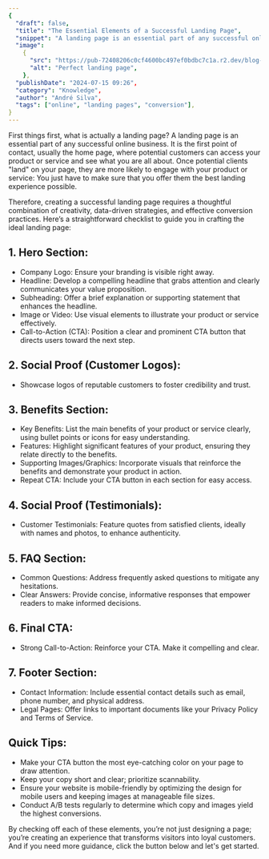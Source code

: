 ```yaml
---
{
  "draft": false,
  "title": "The Essential Elements of a Successful Landing Page",
  "snippet": "A landing page is an essential part of any successful online business. Here’s a straightforward checklist to guide you in crafting the ideal landing page.",
  "image":
    {
      "src": "https://pub-72408206c0cf4600bc497ef0bdbc7c1a.r2.dev/blog-successful-landing%20page.png",
      "alt": "Perfect landing page",
    },
  "publishDate": "2024-07-15 09:26",
  "category": "Knowledge",
  "author": "André Silva",
  "tags": ["online", "landing pages", "conversion"],
}
---
```


First things first, what is actually a landing page? A landing page is an essential part of any successful online business. It is the first point of contact, usually the home page, where potential customers can access your product or service and see what you are all about. Once potential clients "land" on your page, they are more likely to engage with your product or service: You just have to make sure that you offer them the best landing experience possible.

Therefore, creating a successful landing page requires a thoughtful combination of creativity, data-driven strategies, and effective conversion practices. Here’s a straightforward checklist to guide you in crafting the ideal landing page:

## 1. Hero Section:

- Company Logo: Ensure your branding is visible right away.
- Headline: Develop a compelling headline that grabs attention and clearly communicates your value proposition.
- Subheading: Offer a brief explanation or supporting statement that enhances the headline.
- Image or Video: Use visual elements to illustrate your product or service effectively.
- Call-to-Action (CTA): Position a clear and prominent CTA button that directs users toward the next step.

## 2. Social Proof (Customer Logos):

- Showcase logos of reputable customers to foster credibility and trust.

## 3. Benefits Section:

- Key Benefits: List the main benefits of your product or service clearly, using bullet points or icons for easy understanding.
- Features: Highlight significant features of your product, ensuring they relate directly to the benefits.
- Supporting Images/Graphics: Incorporate visuals that reinforce the benefits and demonstrate your product in action.
- Repeat CTA: Include your CTA button in each section for easy access.

## 4. Social Proof (Testimonials):

- Customer Testimonials: Feature quotes from satisfied clients, ideally with names and photos, to enhance authenticity.

## 5. FAQ Section:

- Common Questions: Address frequently asked questions to mitigate any hesitations.
- Clear Answers: Provide concise, informative responses that empower readers to make informed decisions.

## 6. Final CTA:

- Strong Call-to-Action: Reinforce your CTA. Make it compelling and clear.

## 7. Footer Section:

- Contact Information: Include essential contact details such as email, phone number, and physical address.
- Legal Pages: Offer links to important documents like your Privacy Policy and Terms of Service.

## Quick Tips:

- Make your CTA button the most eye-catching color on your page to draw attention.
- Keep your copy short and clear; prioritize scannability.
- Ensure your website is mobile-friendly by optimizing the design for mobile users and keeping images at manageable file sizes.
- Conduct A/B tests regularly to determine which copy and images yield the highest conversions.

By checking off each of these elements, you’re not just designing a page; you’re creating an experience that transforms visitors into loyal customers. And if you need more guidance, click the button below and let's get started.
